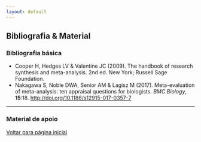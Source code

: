 ```yaml
---
layout: default
---
```


## Bibliografia & Material

### Bibliografia básica

* Cooper H, Hedges LV & Valentine JC (2009). The handbook of research synthesis and meta-analysis. 2nd ed. New York; Russell Sage Foundation.
* Nakagawa S, Noble DWA, Senior AM & Lagisz M (2017). Meta-evaluation of meta-analysis: ten appraisal questions for biologists. *BMC Biology*, **15**:18. http://doi.org/10.1186/s12915-017-0357-7

***

### Material de apoio

[Voltar para página inicial](./)
